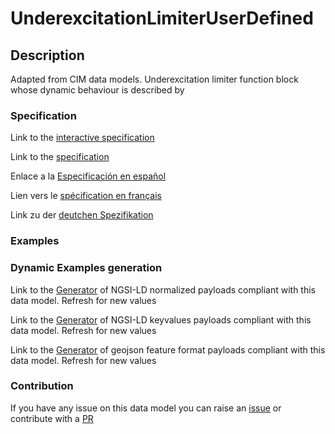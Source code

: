 # UnderexcitationLimiterUserDefined

## Description 

Adapted from CIM data models. Underexcitation limiter function block whose dynamic behaviour is described by
### Specification

Link to the [interactive specification](https://swagger.lab.fiware.org/?url=https://smart-data-models.github.io/dataModel.EnergyCIM/UnderexcitationLimiterUserDefined/swagger.yaml)

Link to the [specification](https://smart-data-models.github.io/dataModel.EnergyCIM/UnderexcitationLimiterUserDefined/doc/spec.md)

Enlace a la [Especificación en español](https://smart-data-models.github.io/dataModel.EnergyCIM/UnderexcitationLimiterUserDefined/doc/spec_ES.md)

Lien vers le [spécification en français](https://smart-data-models.github.io/dataModel.EnergyCIM/UnderexcitationLimiterUserDefined/doc/spec_FR.md)

Link zu der [deutchen Spezifikation](https://smart-data-models.github.io/dataModel.EnergyCIM/UnderexcitationLimiterUserDefined/doc/spec_DE.md)
### Examples
### Dynamic Examples generation

Link to the [Generator](https://smartdatamodels.org/extra/ngsi-ld_generator_v0.92.php?schemaUrl=https://raw.githubusercontent.com/smart-data-models/dataModel.EnergyCIM/master/UnderexcitationLimiterUserDefined/schema.json&email=info@smartdatamodels.org) of NGSI-LD normalized payloads compliant with this data model. Refresh for new values

Link to the [Generator](https://smartdatamodels.org/extra/ngsi-ld_generator_keyvalues_v0.92.php?schemaUrl=https://raw.githubusercontent.com/smart-data-models/dataModel.EnergyCIM/master/UnderexcitationLimiterUserDefined/schema.json&email=info@smartdatamodels.org) of NGSI-LD keyvalues payloads compliant with this data model. Refresh for new values

Link to the [Generator](https://smartdatamodels.org/extra/geojson_features_generator_v1.0.php?schemaUrl=https://raw.githubusercontent.com/smart-data-models/dataModel.EnergyCIM/master/UnderexcitationLimiterUserDefined/schema.json&email=info@smartdatamodels.org) of geojson feature format payloads compliant with this data model. Refresh for new values
### Contribution

 If you have any issue on this data model you can raise an [issue](https://github.com/smart-data-models/dataModel.EnergyCIM/issues)  or contribute with a [PR](https://github.com/smart-data-models/dataModel.EnergyCIM/pulls)